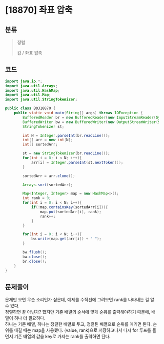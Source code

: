 # [18870] 좌표 압축

## 분류
> 정렬
>
> 갑 / 좌표 압축

## 코드
```java
import java.io.*;
import java.util.Arrays;
import java.util.HashMap;
import java.util.Map;
import java.util.StringTokenizer;

public class BOJ18870 {
    public static void main(String[] args) throws IOException {
        BufferedReader br = new BufferedReader(new InputStreamReader(System.in));
        BufferedWriter bw = new BufferedWriter(new OutputStreamWriter(System.out));
        StringTokenizer st;

        int N = Integer.parseInt(br.readLine());
        int[] arr = new int[N];
        int[] sortedArr;

        st = new StringTokenizer(br.readLine());
        for(int i = 0; i < N; i++){
            arr[i] = Integer.parseInt(st.nextToken());
        }

        sortedArr = arr.clone();

        Arrays.sort(sortedArr);

        Map<Integer, Integer> map = new HashMap<>();
        int rank = 0;
        for(int i = 0; i < N; i++){
            if(!map.containsKey(sortedArr[i])){
                map.put(sortedArr[i], rank);
                rank++;
            }
        }

        for(int i = 0; i < N; i++){
            bw.write(map.get(arr[i]) + " ");
        }

        bw.flush();
        bw.close();
        br.close();
    }
}

```

## 문제풀이

문제만 보면 무슨 소리인가 싶은데, 예제를 수직선에 그려보면 rank를 나타내는 걸 알 수 있다.  
정렬하면 끝 아닌가? 했지만 기존 배열의 순서에 맞게 순위를 출력해야하기 때문에, 배열이 하나 더 필요하다.  
하나는 기존 배열, 하나는 정렬한 배열로 두고, 정렬된 배열으로 순위를 매기면 된다. 순위를 매길 때는 map을 사용했다. (value, rank)으로 저장하고나서 다시 for 루프를 돌면서 기존 배열의 값을 key로 가지는 rank를 출력하면 된다.

